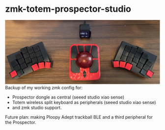 # zmk-totem-prospector-studio
![current setup](other/IMG_5995.jpg)
Backup of my working zmk config for:
* Prospector dongle as central (seeed studio xiao sense)
* Totem wireless split keyboard as peripherals (seeed studio xiao sense)
* and zmk studio support.

Future plan: making Ploopy Adept trackball BLE and a third peripheral for the Prospector.
